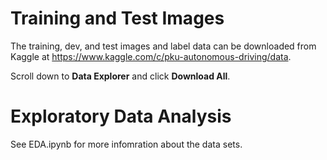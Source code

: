 # Training and Test Images
The training, dev, and test images and label data can be downloaded from Kaggle at https://www.kaggle.com/c/pku-autonomous-driving/data.

Scroll down to **Data Explorer** and click **Download All**.

# Exploratory Data Analysis
See EDA.ipynb for more infomration about the data sets.